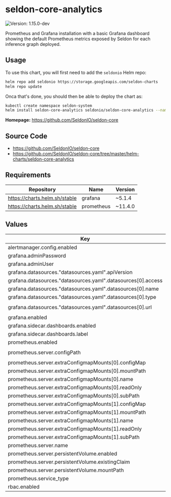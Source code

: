 # seldon-core-analytics

![Version: 1.15.0-dev](https://img.shields.io/static/v1?label=Version&message=1.15.0--dev&color=informational&style=flat-square)

Prometheus and Grafana installation with a basic Grafana dashboard showing
the default Prometheus metrics exposed by Seldon for each inference graph
deployed.

## Usage

To use this chart, you will first need to add the `seldonio` Helm repo:

```bash
helm repo add seldonio https://storage.googleapis.com/seldon-charts
helm repo update
```

Onca that's done, you should then be able to deploy the chart as:

```bash
kubectl create namespace seldon-system
helm install seldon-core-analytics seldonio/seldon-core-analytics --namespace seldon-system
```

**Homepage:** <https://github.com/SeldonIO/seldon-core>

## Source Code

* <https://github.com/SeldonIO/seldon-core>
* <https://github.com/SeldonIO/seldon-core/tree/master/helm-charts/seldon-core-analytics>

## Requirements

| Repository | Name | Version |
|------------|------|---------|
| https://charts.helm.sh/stable | grafana | ~5.1.4 |
| https://charts.helm.sh/stable | prometheus | ~11.4.0 |

## Values

| Key | Type | Default | Description |
|-----|------|---------|-------------|
| alertmanager.config.enabled | bool | `false` |  |
| grafana.adminPassword | string | `"password"` |  |
| grafana.adminUser | string | `"admin"` |  |
| grafana.datasources."datasources.yaml".apiVersion | int | `1` |  |
| grafana.datasources."datasources.yaml".datasources[0].access | string | `"proxy"` |  |
| grafana.datasources."datasources.yaml".datasources[0].name | string | `"prometheus"` |  |
| grafana.datasources."datasources.yaml".datasources[0].type | string | `"prometheus"` |  |
| grafana.datasources."datasources.yaml".datasources[0].url | string | `"http://seldon-core-analytics-prometheus-seldon"` |  |
| grafana.enabled | bool | `true` |  |
| grafana.sidecar.dashboards.enabled | bool | `true` |  |
| grafana.sidecar.dashboards.label | string | `"seldon_dashboard"` |  |
| prometheus.enabled | bool | `true` |  |
| prometheus.server.configPath | string | `"/etc/prometheus/conf/prometheus-config.yaml"` |  |
| prometheus.server.extraConfigmapMounts[0].configMap | string | `"prometheus-server-conf"` |  |
| prometheus.server.extraConfigmapMounts[0].mountPath | string | `"/etc/prometheus/conf/"` |  |
| prometheus.server.extraConfigmapMounts[0].name | string | `"prometheus-config-volume"` |  |
| prometheus.server.extraConfigmapMounts[0].readOnly | bool | `true` |  |
| prometheus.server.extraConfigmapMounts[0].subPath | string | `""` |  |
| prometheus.server.extraConfigmapMounts[1].configMap | string | `"prometheus-rules"` |  |
| prometheus.server.extraConfigmapMounts[1].mountPath | string | `"/etc/prometheus-rules"` |  |
| prometheus.server.extraConfigmapMounts[1].name | string | `"prometheus-rules-volume"` |  |
| prometheus.server.extraConfigmapMounts[1].readOnly | bool | `true` |  |
| prometheus.server.extraConfigmapMounts[1].subPath | string | `""` |  |
| prometheus.server.name | string | `"seldon"` |  |
| prometheus.server.persistentVolume.enabled | bool | `false` |  |
| prometheus.server.persistentVolume.existingClaim | string | `"seldon-claim"` |  |
| prometheus.server.persistentVolume.mountPath | string | `"/seldon-data"` |  |
| prometheus.service_type | string | `"ClusterIP"` |  |
| rbac.enabled | bool | `true` |  |
